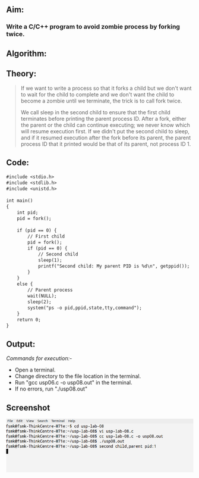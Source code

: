 ## Aim:

### Write a C/C++ program to avoid zombie process by forking twice.

## Algorithm:

## Theory:

<blockquote>

<p>If we want to write a process so that it
forks a child but we don't want to wait for the child to complete and we don't want the child to
become a zombie until we terminate, the trick is to call fork twice.</p>

<p>We call sleep in the second child to ensure that the first child terminates before printing the parent process ID. After a fork, either the parent or the child can continue executing; we never know which will resume execution first. If we didn't put the second child to sleep, and if it resumed execution after the fork before its parent, the parent process ID that it printed would be that of its parent, not process ID 1.</p>

</blockquote>

## Code:

<pre><code>#include &lt;stdio.h&gt;
#include &lt;stdlib.h&gt;
#include &lt;unistd.h&gt;

int main()
{
	int pid;
	pid = fork();

	if (pid == 0) {
		// First child
		pid = fork();
		if (pid == 0) {
			// Second child
			sleep(1);
			printf("Second child: My parent PID is %d\n", getppid());
		}
	}
	else {
		// Parent process
		wait(NULL);
		sleep(2);
		system("ps -o pid,ppid,state,tty,command");
	}
	return 0;
}
</code></pre>

## Output:

*Commands for execution:-*
<ul>
    <li> Open a terminal.</li>
    <li> Change directory to the file location in the terminal.</li>
    <li> Run "gcc usp06.c -o usp08.out" in the terminal.</li>
    <li> If no errors, run "./usp08.out"</li>
</ul>

## Screenshot
![not avialable](usp-lab-08.png)
